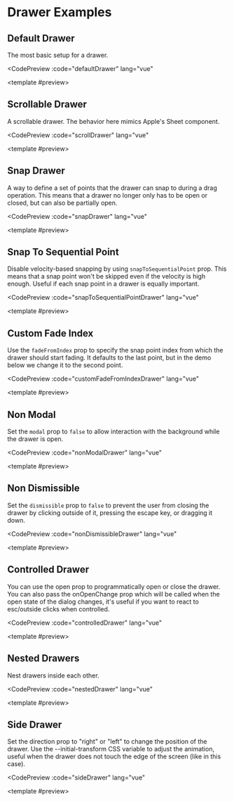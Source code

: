 <script setup>
import CodePreview from './.vitepress/components/CodePreview.vue'
import DefaultDrawer from './.vitepress/components/Drawer/DefaultDrawer.vue'
import ScrollDrawer from './.vitepress/components/Drawer/ScrollDrawer.vue'
import SnapDrawer from './.vitepress/components/Drawer/SnapDrawer.vue'
import SnapSequentialDrawer from './.vitepress/components/Drawer/SnapSequentialDrawer.vue'
import CustomFadeFromIndexDrawer from './.vitepress/components/Drawer/CustomFadeFromIndexDrawer.vue'
import NonModalDrawer from './.vitepress/components/Drawer/NonModalDrawer.vue'
import NonDismissibleDrawer from './.vitepress/components/Drawer/NonDismissibleDrawer.vue'
import ControlledDrawer from './.vitepress/components/Drawer/ControlledDrawer.vue'
import NestedDrawer from './.vitepress/components/Drawer/NestedDrawer.vue'
import SideDrawer from './.vitepress/components/Drawer/SideDrawer.vue'

const defaultDrawer = `
<script setup lang=\"ts\">
import { Drawer } from 'vue-vaul'
<\/script>

<template>
  <Drawer.Root>
    <Drawer.Trigger class="relative flex h-10 flex-shrink-0 items-center justify-center gap-2 overflow-hidden rounded-full bg-white px-4 text-sm font-medium shadow-sm transition-all hover:bg-[#FAFAFA] dark:bg-[#161615] dark:hover:bg-[#1A1A19] dark:text-white">
      Open Drawer
    </Drawer.Trigger>
    <Drawer.Portal>
      <Drawer.Overlay class="fixed inset-0 bg-black/40" />
      <Drawer.Content class="bg-gray-100 flex flex-col rounded-t-[10px] mt-24 h-fit fixed bottom-0 left-0 right-0 outline-none">
        <div class="p-4 bg-white rounded-t-[10px] flex-1">
          <div aria-hidden class="mx-auto w-12 h-1.5 flex-shrink-0 rounded-full bg-gray-300 mb-8" />
          <div class="max-w-md mx-auto">
            <Drawer.Title class="font-medium mb-4 text-gray-900">Drawer for React.</Drawer.Title>
            <p class="text-gray-600 mb-2">
              This component can be used as a Dialog replacement on mobile and tablet devices. You can read about why
              and how it was built
              <a target="_blank" class="underline" href="https://emilkowal.ski/ui/building-a-drawer-component">
                here
              </a>
              .
            </p>
            <p class="text-gray-600 mb-2">
              This one specifically is the most simplest setup you can have, just a simple drawer with a trigger.
            </p>
          </div>
        </div>
      </Drawer.Content>
    </Drawer.Portal>
  </Drawer.Root>
</template>
`;


const scrollDrawer = `
<script setup lang=\"ts\">
import { Drawer } from 'vue-vaul'
<\/script>

<template>
  <Drawer.Root>
    <Drawer.Trigger class="relative flex h-10 flex-shrink-0 items-center justify-center gap-2 overflow-hidden rounded-full bg-white px-4 text-sm font-medium shadow-sm transition-all hover:bg-[#FAFAFA] dark:bg-[#161615] dark:hover:bg-[#1A1A19] dark:text-white">
      Open Drawer
    </Drawer.Trigger>
    <Drawer.Portal>
      <Drawer.Overlay class="fixed inset-0 bg-black/40" />
      <Drawer.Content class="bg-gray-100 flex flex-col rounded-t-[10px] mt-24 h-[80%] lg:h-[320px] fixed bottom-0 left-0 right-0 outline-none">
        <div class="p-4 bg-white rounded-t-[10px] flex-1 overflow-y-auto">
          <div class="max-w-md mx-auto space-y-4">
            <div aria-hidden class="mx-auto w-12 h-1.5 flex-shrink-0 rounded-full bg-gray-300 mb-8" />
            <Drawer.Title class="font-medium mb-4 text-gray-900">Ira Glass on Taste</Drawer.Title>
            <p class="text-gray-600">
              Nobody tells this to people who are beginners, I wish someone told me. All of us who do creative work,
              we get into it because we have good taste.
            </p>
            <p class="text-gray-600">
              But there is this gap. For the first couple years you make stuff, it’s just not that good. It’s trying
              to be good, it has potential, but it’s not. But your taste, the thing that got you into the game, is
              still killer. And your taste is why your work disappoints you. A lot of people never get past this
              phase, they quit.{' '}
            </p>
            <p class="text-gray-600">
              Most people I know who do interesting, creative work went through years of this. We know our work
              doesn’t have this special thing that we want it to have. We all go through this. And if you are just
              starting out or you are still in this phase, you gotta know its normal and the most important thing you
              can do is do a lot of work
            </p>
            <p class="text-gray-600">
              Put yourself on a deadline so that every week you will finish one story. It is only by going through a
              volume of work that you will close that gap, and your work will be as good as your ambitions. And I took
              longer to figure out how to do this than anyone I’ve ever met. It’s gonna take awhile. It’s normal to
              take awhile. You’ve just gotta fight your way through.
            </p>
          </div>
        </div>
      </Drawer.Content>
    </Drawer.Portal>
  </Drawer.Root>
</template>
`;


const snapDrawer = `
<script setup lang=\"ts\">
import { ref } from 'vue'
import { Drawer } from 'vue-vaul'

const snapPoints = ['148px', '355px', 1]

const snap = ref<string | number | null>(snapPoints[0])
<\/script>

<template>
  <Drawer.Root
    :snapPoints
    :activeSnapPoint="snap"
    :setActiveSnapPoint="snapPoint => (snap = snapPoint)"
  >
    <Drawer.Trigger class="relative flex h-10 flex-shrink-0 items-center justify-center gap-2 overflow-hidden rounded-full bg-white px-4 text-sm font-medium shadow-sm transition-all hover:bg-[#FAFAFA] dark:bg-[#161615] dark:hover:bg-[#1A1A19] dark:text-white">
      Open Drawer
    </Drawer.Trigger>
    <Drawer.Overlay class="fixed inset-0 bg-black/40" />
    <Drawer.Portal>
      <Drawer.Content
        data-testid="content"
        class="fixed flex flex-col bg-white border border-gray-200 border-b-none rounded-t-[10px] bottom-0 left-0 right-0 h-full max-h-[97%] mx-[-1px]"
      >
        <div
          :class="[
            'flex flex-col max-w-md mx-auto w-full p-4 pt-5',
            {
              'overflow-y-auto': snap === 1,
              'overflow-hidden': snap !== 1
            }
          ]"
        >
          <div class="flex items-center">
            <svg
              class="text-yellow-400 h-5 w-5 flex-shrink-0"
              viewBox="0 0 20 20"
              fill="currentColor"
              aria-hidden="true"
            >
              <path
                fillRule="evenodd"
                d="M10.868 2.884c-.321-.772-1.415-.772-1.736 0l-1.83 4.401-4.753.381c-.833.067-1.171 1.107-.536 1.651l3.62 3.102-1.106 4.637c-.194.813.691 1.456 1.405 1.02L10 15.591l4.069 2.485c.713.436 1.598-.207 1.404-1.02l-1.106-4.637 3.62-3.102c.635-.544.297-1.584-.536-1.65l-4.752-.382-1.831-4.401z"
                clipRule="evenodd"
              ></path>
            </svg>
            <svg
              class="text-yellow-400 h-5 w-5 flex-shrink-0"
              viewBox="0 0 20 20"
              fill="currentColor"
              aria-hidden="true"
            >
              <path
                fillRule="evenodd"
                d="M10.868 2.884c-.321-.772-1.415-.772-1.736 0l-1.83 4.401-4.753.381c-.833.067-1.171 1.107-.536 1.651l3.62 3.102-1.106 4.637c-.194.813.691 1.456 1.405 1.02L10 15.591l4.069 2.485c.713.436 1.598-.207 1.404-1.02l-1.106-4.637 3.62-3.102c.635-.544.297-1.584-.536-1.65l-4.752-.382-1.831-4.401z"
                clipRule="evenodd"
              ></path>
            </svg>
            <svg
              class="text-yellow-400 h-5 w-5 flex-shrink-0"
              viewBox="0 0 20 20"
              fill="currentColor"
              aria-hidden="true"
            >
              <path
                fillRule="evenodd"
                d="M10.868 2.884c-.321-.772-1.415-.772-1.736 0l-1.83 4.401-4.753.381c-.833.067-1.171 1.107-.536 1.651l3.62 3.102-1.106 4.637c-.194.813.691 1.456 1.405 1.02L10 15.591l4.069 2.485c.713.436 1.598-.207 1.404-1.02l-1.106-4.637 3.62-3.102c.635-.544.297-1.584-.536-1.65l-4.752-.382-1.831-4.401z"
                clipRule="evenodd"
              ></path>
            </svg>
            <svg
              class="text-yellow-400 h-5 w-5 flex-shrink-0"
              viewBox="0 0 20 20"
              fill="currentColor"
              aria-hidden="true"
            >
              <path
                fillRule="evenodd"
                d="M10.868 2.884c-.321-.772-1.415-.772-1.736 0l-1.83 4.401-4.753.381c-.833.067-1.171 1.107-.536 1.651l3.62 3.102-1.106 4.637c-.194.813.691 1.456 1.405 1.02L10 15.591l4.069 2.485c.713.436 1.598-.207 1.404-1.02l-1.106-4.637 3.62-3.102c.635-.544.297-1.584-.536-1.65l-4.752-.382-1.831-4.401z"
                clipRule="evenodd"
              ></path>
            </svg>
            <svg
              class="text-yellow-400 h-5 w-5 flex-shrink-0"
              viewBox="0 0 20 20"
              fill="currentColor"
              aria-hidden="true"
            >
              <path
                fillRule="evenodd"
                d="M10.868 2.884c-.321-.772-1.415-.772-1.736 0l-1.83 4.401-4.753.381c-.833.067-1.171 1.107-.536 1.651l3.62 3.102-1.106 4.637c-.194.813.691 1.456 1.405 1.02L10 15.591l4.069 2.485c.713.436 1.598-.207 1.404-1.02l-1.106-4.637 3.62-3.102c.635-.544.297-1.584-.536-1.65l-4.752-.382-1.831-4.401z"
                clipRule="evenodd"
              ></path>
            </svg>
          </div>
          <Drawer.Title class="text-2xl mt-2 font-medium text-gray-900">The Hidden Details</Drawer.Title>
          <p class="text-sm mt-1 text-gray-600 mb-6">40 videos, 20+ exercises</p>
          <p class="text-gray-600">
            The world of user interface design is an intricate landscape filled with hidden details and nuance. In
            this course, you will learn something cool. To the untrained eye, a beautifully designed UI.
          </p>
          <button class="bg-black text-gray-50 mt-8 rounded-md h-[48px] flex-shrink-0 font-medium">
            Buy for $199
          </button>
          <div class="mt-12">
            <h2 class="text-xl font-medium text-gray-900">Module 01. The Details</h2>
            <div class="space-y-4 mt-4">
              <div>
                <span class="block text-gray-900">Layers of UI</span>
                <span class="text-gray-600">A basic introduction to Layers of Design.</span>
              </div>
              <div>
                <span class="block text-gray-900">Typography</span>
                <span class="text-gray-600">The fundamentals of type.</span>
              </div>
              <div>
                <span class="block text-gray-900">UI Animations</span>
                <span class="text-gray-600">Going through the right easings and durations.</span>
              </div>
            </div>
          </div>
          <div class="mt-12">
            <figure>
              <blockquote class="font-serif text-gray-900">
                “I especially loved the hidden details video. That was so useful, learned a lot by just reading it.
                Can&rsquo;t wait for more course content!”
              </blockquote>
              <figcaption>
                <span class="text-sm text-gray-600 mt-2 block">Yvonne Ray, Frontend Developer</span>
              </figcaption>
            </figure>
          </div>
          <div class="mt-12">
            <h2 class="text-xl font-medium text-gray-900">Module 02. The Process</h2>
            <div class="space-y-4 mt-4">
              <div>
                <span class="block text-gray-900">Build</span>
                <span class="text-gray-600">Create cool components to practice.</span>
              </div>
              <div>
                <span class="block text-gray-900">User Insight</span>
                <span class="text-gray-600">Find out what users think and fine-tune.</span>
              </div>
              <div>
                <span class="block text-gray-900">Putting it all together</span>
                <span class="text-gray-600">Let&apos;s build an app together and apply everything.</span>
              </div>
            </div>
          </div>
        </div>
      </Drawer.Content>
    </Drawer.Portal>
  </Drawer.Root>
</template>
`;

const snapToSequentialPointDrawer = `
<script setup lang=\"ts\">
import { ref } from 'vue'
import { Drawer } from 'vue-vaul'

const snapPoints = ['148px', '355px', 1]

const snap = ref<string | number | null>(snapPoints[0])
<\/script>

<template>
  <Drawer.Root
    :snapPoints
    :activeSnapPoint="snap"
    :setActiveSnapPoint="snapPoint => (snap = snapPoint)"
    :snapToSequentialPoint="true"
  >
    <Drawer.Trigger class="relative flex h-10 flex-shrink-0 items-center justify-center gap-2 overflow-hidden rounded-full bg-white px-4 text-sm font-medium shadow-sm transition-all hover:bg-[#FAFAFA] dark:bg-[#161615] dark:hover:bg-[#1A1A19] dark:text-white">
      Open Drawer
    </Drawer.Trigger>
    <Drawer.Overlay class="fixed inset-0 bg-black/40" />
    <Drawer.Portal>
      <Drawer.Content
        data-testid="content"
        class="fixed flex flex-col bg-white border border-gray-200 border-b-none rounded-t-[10px] bottom-0 left-0 right-0 h-full max-h-[97%] mx-[-1px]"
      >
        <div
          :class="[
            'flex flex-col max-w-md mx-auto w-full p-4 pt-5',
            {
              'overflow-y-auto': snap === 1,
              'overflow-hidden': snap !== 1
            }
          ]"
        >
          <div class="flex items-center">
            <svg
              class="text-yellow-400 h-5 w-5 flex-shrink-0"
              viewBox="0 0 20 20"
              fill="currentColor"
              aria-hidden="true"
            >
              <path
                fillRule="evenodd"
                d="M10.868 2.884c-.321-.772-1.415-.772-1.736 0l-1.83 4.401-4.753.381c-.833.067-1.171 1.107-.536 1.651l3.62 3.102-1.106 4.637c-.194.813.691 1.456 1.405 1.02L10 15.591l4.069 2.485c.713.436 1.598-.207 1.404-1.02l-1.106-4.637 3.62-3.102c.635-.544.297-1.584-.536-1.65l-4.752-.382-1.831-4.401z"
                clipRule="evenodd"
              ></path>
            </svg>
            <svg
              class="text-yellow-400 h-5 w-5 flex-shrink-0"
              viewBox="0 0 20 20"
              fill="currentColor"
              aria-hidden="true"
            >
              <path
                fillRule="evenodd"
                d="M10.868 2.884c-.321-.772-1.415-.772-1.736 0l-1.83 4.401-4.753.381c-.833.067-1.171 1.107-.536 1.651l3.62 3.102-1.106 4.637c-.194.813.691 1.456 1.405 1.02L10 15.591l4.069 2.485c.713.436 1.598-.207 1.404-1.02l-1.106-4.637 3.62-3.102c.635-.544.297-1.584-.536-1.65l-4.752-.382-1.831-4.401z"
                clipRule="evenodd"
              ></path>
            </svg>
            <svg
              class="text-yellow-400 h-5 w-5 flex-shrink-0"
              viewBox="0 0 20 20"
              fill="currentColor"
              aria-hidden="true"
            >
              <path
                fillRule="evenodd"
                d="M10.868 2.884c-.321-.772-1.415-.772-1.736 0l-1.83 4.401-4.753.381c-.833.067-1.171 1.107-.536 1.651l3.62 3.102-1.106 4.637c-.194.813.691 1.456 1.405 1.02L10 15.591l4.069 2.485c.713.436 1.598-.207 1.404-1.02l-1.106-4.637 3.62-3.102c.635-.544.297-1.584-.536-1.65l-4.752-.382-1.831-4.401z"
                clipRule="evenodd"
              ></path>
            </svg>
            <svg
              class="text-yellow-400 h-5 w-5 flex-shrink-0"
              viewBox="0 0 20 20"
              fill="currentColor"
              aria-hidden="true"
            >
              <path
                fillRule="evenodd"
                d="M10.868 2.884c-.321-.772-1.415-.772-1.736 0l-1.83 4.401-4.753.381c-.833.067-1.171 1.107-.536 1.651l3.62 3.102-1.106 4.637c-.194.813.691 1.456 1.405 1.02L10 15.591l4.069 2.485c.713.436 1.598-.207 1.404-1.02l-1.106-4.637 3.62-3.102c.635-.544.297-1.584-.536-1.65l-4.752-.382-1.831-4.401z"
                clipRule="evenodd"
              ></path>
            </svg>
            <svg
              class="text-yellow-400 h-5 w-5 flex-shrink-0"
              viewBox="0 0 20 20"
              fill="currentColor"
              aria-hidden="true"
            >
              <path
                fillRule="evenodd"
                d="M10.868 2.884c-.321-.772-1.415-.772-1.736 0l-1.83 4.401-4.753.381c-.833.067-1.171 1.107-.536 1.651l3.62 3.102-1.106 4.637c-.194.813.691 1.456 1.405 1.02L10 15.591l4.069 2.485c.713.436 1.598-.207 1.404-1.02l-1.106-4.637 3.62-3.102c.635-.544.297-1.584-.536-1.65l-4.752-.382-1.831-4.401z"
                clipRule="evenodd"
              ></path>
            </svg>
          </div>
          <Drawer.Title class="text-2xl mt-2 font-medium text-gray-900">The Hidden Details</Drawer.Title>
          <p class="text-sm mt-1 text-gray-600 mb-6">40 videos, 20+ exercises</p>
          <p class="text-gray-600">
            The world of user interface design is an intricate landscape filled with hidden details and nuance. In
            this course, you will learn something cool. To the untrained eye, a beautifully designed UI.
          </p>
          <button class="bg-black text-gray-50 mt-8 rounded-md h-[48px] flex-shrink-0 font-medium">
            Buy for $199
          </button>
          <div class="mt-12">
            <h2 class="text-xl font-medium text-gray-900">Module 01. The Details</h2>
            <div class="space-y-4 mt-4">
              <div>
                <span class="block text-gray-900">Layers of UI</span>
                <span class="text-gray-600">A basic introduction to Layers of Design.</span>
              </div>
              <div>
                <span class="block text-gray-900">Typography</span>
                <span class="text-gray-600">The fundamentals of type.</span>
              </div>
              <div>
                <span class="block text-gray-900">UI Animations</span>
                <span class="text-gray-600">Going through the right easings and durations.</span>
              </div>
            </div>
          </div>
          <div class="mt-12">
            <figure>
              <blockquote class="font-serif text-gray-900">
                “I especially loved the hidden details video. That was so useful, learned a lot by just reading it.
                Can&rsquo;t wait for more course content!”
              </blockquote>
              <figcaption>
                <span class="text-sm text-gray-600 mt-2 block">Yvonne Ray, Frontend Developer</span>
              </figcaption>
            </figure>
          </div>
          <div class="mt-12">
            <h2 class="text-xl font-medium text-gray-900">Module 02. The Process</h2>
            <div class="space-y-4 mt-4">
              <div>
                <span class="block text-gray-900">Build</span>
                <span class="text-gray-600">Create cool components to practice.</span>
              </div>
              <div>
                <span class="block text-gray-900">User Insight</span>
                <span class="text-gray-600">Find out what users think and fine-tune.</span>
              </div>
              <div>
                <span class="block text-gray-900">Putting it all together</span>
                <span class="text-gray-600">Let&apos;s build an app together and apply everything.</span>
              </div>
            </div>
          </div>
        </div>
      </Drawer.Content>
    </Drawer.Portal>
  </Drawer.Root>
</template>
`;


const customFadeFromIndexDrawer = `
<script setup lang=\"ts\">
import { ref } from 'vue'
import { Drawer } from 'vue-vaul'

const snapPoints = ['148px', '355px', 1]

const snap = ref<string | number | null>(snapPoints[0])
<\/script>

<template>
  <Drawer.Root
    :snapPoints
    :activeSnapPoint="snap"
    :setActiveSnapPoint="snapPoint => (snap = snapPoint)"
    :fadeFromIndex="1"
  >
    <Drawer.Trigger class="relative flex h-10 flex-shrink-0 items-center justify-center gap-2 overflow-hidden rounded-full bg-white px-4 text-sm font-medium shadow-sm transition-all hover:bg-[#FAFAFA] dark:bg-[#161615] dark:hover:bg-[#1A1A19] dark:text-white">
      Open Drawer
    </Drawer.Trigger>
    <Drawer.Overlay class="fixed inset-0 bg-black/40" />
    <Drawer.Portal>
      <Drawer.Content
        data-testid="content"
        class="fixed flex flex-col bg-white border border-gray-200 border-b-none rounded-t-[10px] bottom-0 left-0 right-0 h-full max-h-[97%] mx-[-1px]"
      >
        <div
          :class="[
            'flex flex-col max-w-md mx-auto w-full p-4 pt-5',
            {
              'overflow-y-auto': snap === 1,
              'overflow-hidden': snap !== 1
            }
          ]"
        >
          <div class="flex items-center">
            <svg
              class="text-yellow-400 h-5 w-5 flex-shrink-0"
              viewBox="0 0 20 20"
              fill="currentColor"
              aria-hidden="true"
            >
              <path
                fillRule="evenodd"
                d="M10.868 2.884c-.321-.772-1.415-.772-1.736 0l-1.83 4.401-4.753.381c-.833.067-1.171 1.107-.536 1.651l3.62 3.102-1.106 4.637c-.194.813.691 1.456 1.405 1.02L10 15.591l4.069 2.485c.713.436 1.598-.207 1.404-1.02l-1.106-4.637 3.62-3.102c.635-.544.297-1.584-.536-1.65l-4.752-.382-1.831-4.401z"
                clipRule="evenodd"
              ></path>
            </svg>
            <svg
              class="text-yellow-400 h-5 w-5 flex-shrink-0"
              viewBox="0 0 20 20"
              fill="currentColor"
              aria-hidden="true"
            >
              <path
                fillRule="evenodd"
                d="M10.868 2.884c-.321-.772-1.415-.772-1.736 0l-1.83 4.401-4.753.381c-.833.067-1.171 1.107-.536 1.651l3.62 3.102-1.106 4.637c-.194.813.691 1.456 1.405 1.02L10 15.591l4.069 2.485c.713.436 1.598-.207 1.404-1.02l-1.106-4.637 3.62-3.102c.635-.544.297-1.584-.536-1.65l-4.752-.382-1.831-4.401z"
                clipRule="evenodd"
              ></path>
            </svg>
            <svg
              class="text-yellow-400 h-5 w-5 flex-shrink-0"
              viewBox="0 0 20 20"
              fill="currentColor"
              aria-hidden="true"
            >
              <path
                fillRule="evenodd"
                d="M10.868 2.884c-.321-.772-1.415-.772-1.736 0l-1.83 4.401-4.753.381c-.833.067-1.171 1.107-.536 1.651l3.62 3.102-1.106 4.637c-.194.813.691 1.456 1.405 1.02L10 15.591l4.069 2.485c.713.436 1.598-.207 1.404-1.02l-1.106-4.637 3.62-3.102c.635-.544.297-1.584-.536-1.65l-4.752-.382-1.831-4.401z"
                clipRule="evenodd"
              ></path>
            </svg>
            <svg
              class="text-yellow-400 h-5 w-5 flex-shrink-0"
              viewBox="0 0 20 20"
              fill="currentColor"
              aria-hidden="true"
            >
              <path
                fillRule="evenodd"
                d="M10.868 2.884c-.321-.772-1.415-.772-1.736 0l-1.83 4.401-4.753.381c-.833.067-1.171 1.107-.536 1.651l3.62 3.102-1.106 4.637c-.194.813.691 1.456 1.405 1.02L10 15.591l4.069 2.485c.713.436 1.598-.207 1.404-1.02l-1.106-4.637 3.62-3.102c.635-.544.297-1.584-.536-1.65l-4.752-.382-1.831-4.401z"
                clipRule="evenodd"
              ></path>
            </svg>
            <svg
              class="text-yellow-400 h-5 w-5 flex-shrink-0"
              viewBox="0 0 20 20"
              fill="currentColor"
              aria-hidden="true"
            >
              <path
                fillRule="evenodd"
                d="M10.868 2.884c-.321-.772-1.415-.772-1.736 0l-1.83 4.401-4.753.381c-.833.067-1.171 1.107-.536 1.651l3.62 3.102-1.106 4.637c-.194.813.691 1.456 1.405 1.02L10 15.591l4.069 2.485c.713.436 1.598-.207 1.404-1.02l-1.106-4.637 3.62-3.102c.635-.544.297-1.584-.536-1.65l-4.752-.382-1.831-4.401z"
                clipRule="evenodd"
              ></path>
            </svg>
          </div>
          <Drawer.Title class="text-2xl mt-2 font-medium text-gray-900">The Hidden Details</Drawer.Title>
          <p class="text-sm mt-1 text-gray-600 mb-6">40 videos, 20+ exercises</p>
          <p class="text-gray-600">
            The world of user interface design is an intricate landscape filled with hidden details and nuance. In
            this course, you will learn something cool. To the untrained eye, a beautifully designed UI.
          </p>
          <button class="bg-black text-gray-50 mt-8 rounded-md h-[48px] flex-shrink-0 font-medium">
            Buy for $199
          </button>
          <div class="mt-12">
            <h2 class="text-xl font-medium text-gray-900">Module 01. The Details</h2>
            <div class="space-y-4 mt-4">
              <div>
                <span class="block text-gray-900">Layers of UI</span>
                <span class="text-gray-600">A basic introduction to Layers of Design.</span>
              </div>
              <div>
                <span class="block text-gray-900">Typography</span>
                <span class="text-gray-600">The fundamentals of type.</span>
              </div>
              <div>
                <span class="block text-gray-900">UI Animations</span>
                <span class="text-gray-600">Going through the right easings and durations.</span>
              </div>
            </div>
          </div>
          <div class="mt-12">
            <figure>
              <blockquote class="font-serif text-gray-900">
                “I especially loved the hidden details video. That was so useful, learned a lot by just reading it.
                Can&rsquo;t wait for more course content!”
              </blockquote>
              <figcaption>
                <span class="text-sm text-gray-600 mt-2 block">Yvonne Ray, Frontend Developer</span>
              </figcaption>
            </figure>
          </div>
          <div class="mt-12">
            <h2 class="text-xl font-medium text-gray-900">Module 02. The Process</h2>
            <div class="space-y-4 mt-4">
              <div>
                <span class="block text-gray-900">Build</span>
                <span class="text-gray-600">Create cool components to practice.</span>
              </div>
              <div>
                <span class="block text-gray-900">User Insight</span>
                <span class="text-gray-600">Find out what users think and fine-tune.</span>
              </div>
              <div>
                <span class="block text-gray-900">Putting it all together</span>
                <span class="text-gray-600">Let&apos;s build an app together and apply everything.</span>
              </div>
            </div>
          </div>
        </div>
      </Drawer.Content>
    </Drawer.Portal>
  </Drawer.Root>
</template>
`;

const nonModalDrawer = `
<script setup lang=\"ts\">
import { ref } from 'vue'
import { Drawer } from 'vue-vaul'
<\/script>

<template>
  <Drawer.Root :modal="false">
    <Drawer.Trigger class="relative flex h-10 flex-shrink-0 items-center justify-center gap-2 overflow-hidden rounded-full bg-white px-4 text-sm font-medium shadow-sm transition-all hover:bg-[#FAFAFA] dark:bg-[#161615] dark:hover:bg-[#1A1A19] dark:text-white">
      Open Drawer
    </Drawer.Trigger>
    <Drawer.Portal>
      <Drawer.Overlay class="fixed inset-0 bg-black/40" />
      <Drawer.Content class="bg-gray-100 flex flex-col rounded-t-[10px] mt-24 h-fit fixed bottom-0 left-0 right-0 outline-none border-t border-gray-200">
        <div class="p-4 bg-white rounded-t-[10px] flex-1">
          <div class="mx-auto w-12 h-1.5 flex-shrink-0 rounded-full bg-gray-300 mb-8" />
          <div class="max-w-md mx-auto">
            <Drawer.Title class="font-medium mb-4 text-gray-900">What does non-modal mean?</Drawer.Title>
            <p class="text-gray-600 mb-2">
              The default behavior for the drawer is to restrict interactions to the dialog itself. This means that
              you can&apos;t interact with other content on the page.
            </p>
            <p class="text-gray-600 mb-2">
              But sometimes you want to allow those interactions. Setting \`modal\` to \`false\` will let you scroll the
              page, click on other elements, etc.
            </p>
          </div>
        </div>
      </Drawer.Content>
    </Drawer.Portal>
  </Drawer.Root>
</template>
`;

const nonDismissibleDrawer = `
<script setup lang=\"ts\">
import { ref } from 'vue'
import { Drawer } from 'vue-vaul'

const isOpen = ref(false)
<\/script>

<template>
  <Drawer.Root
    :dismissible="false"
    :open="isOpen"
    :onOpenChange="open => (isOpen = open)"
  >
    <Drawer.Trigger class="relative flex h-10 flex-shrink-0 items-center justify-center gap-2 overflow-hidden rounded-full bg-white px-4 text-sm font-medium shadow-sm transition-all hover:bg-[#FAFAFA] dark:bg-[#161615] dark:hover:bg-[#1A1A19] dark:text-white">
      Open Drawer
    </Drawer.Trigger>
    <Drawer.Portal>
      <Drawer.Overlay class="fixed inset-0 bg-black/40" />
      <Drawer.Content class="bg-gray-100 flex flex-col rounded-t-[10px] mt-24 h-fit fixed bottom-0 left-0 right-0 outline-none">
        <div class="p-4 bg-white rounded-t-[10px] flex-1">
          <div class="mx-auto w-12 h-1.5 flex-shrink-0 rounded-full bg-gray-300 mb-8" />
          <div class="max-w-md mx-auto">
            <Drawer.Title class="font-medium mb-4 text-gray-900">A non-dismissible drawer.</Drawer.Title>
            <p class="text-gray-600 mb-2">For cases when your drawer has to be always visible.</p>
            <p class="text-gray-600 mb-2">
              Nothing will close it unless you make it controlled and close it programmatically.
            </p>
            <button
              class="rounded-md mt-4 w-full bg-gray-900 px-3.5 py-2.5 text-sm font-semibold text-white shadow-sm hover:bg-gray-800 focus-visible:outline focus-visible:outline-2 focus-visible:outline-offset-2 focus-visible:outline-gray-600"
              @click="() => isOpen = false"
            >
              Close Drawer
            </button>
          </div>
        </div>
      </Drawer.Content>
    </Drawer.Portal>
  </Drawer.Root>
</template>
`;


const controlledDrawer = `
<script setup lang=\"ts\">
import { ref } from 'vue'
import { Drawer } from 'vue-vaul'

const open = ref(false)
<\/script>

<template>
  <Drawer.Root
    :open
    :onOpenChange="o => (open = o)"
  >
    <Drawer.Trigger class="relative flex h-10 flex-shrink-0 items-center justify-center gap-2 overflow-hidden rounded-full bg-white px-4 text-sm font-medium shadow-sm transition-all hover:bg-[#FAFAFA] dark:bg-[#161615] dark:hover:bg-[#1A1A19] dark:text-white">
      Open Drawer
    </Drawer.Trigger>
    <Drawer.Portal>
      <Drawer.Overlay class="fixed inset-0 bg-black/40" />
      <Drawer.Content class="bg-gray-100 flex flex-col rounded-t-[10px] mt-24 h-fit fixed bottom-0 left-0 right-0 outline-none">
        <div class="p-4 bg-white rounded-t-[10px] flex-1">
          <div class="mx-auto w-12 h-1.5 flex-shrink-0 rounded-full bg-gray-300 mb-8" />
          <div class="max-w-md mx-auto">
            <Drawer.Title class="font-medium mb-4 text-gray-900">A controlled drawer.</Drawer.Title>
            <p class="text-gray-600 mb-2">
              This means that the drawer no longer manages its own state. Instead, you can control it programmatically
              from the outside.
            </p>
            <p class="text-gray-600 mb-2">
              But you can still let the drawer help you a bit by passing the \`onOpenChange\` prop. This way, the drawer
              will change your open state when the user clicks outside of it, or when they press the escape key for
              example.
            </p>
          </div>
        </div>
      </Drawer.Content>
    </Drawer.Portal>
  </Drawer.Root>
</template>
`;


const nestedDrawer = `
<script setup lang=\"ts\">
import { Drawer } from 'vue-vaul'
<\/script>

<template>
  <Drawer.Root>
    <Drawer.Trigger class="relative flex h-10 flex-shrink-0 items-center justify-center gap-2 overflow-hidden rounded-full bg-white px-4 text-sm font-medium shadow-sm transition-all hover:bg-[#FAFAFA] dark:bg-[#161615] dark:hover:bg-[#1A1A19] dark:text-white">
      Open Drawer
    </Drawer.Trigger>
    <Drawer.Portal>
      <Drawer.Overlay class="fixed inset-0 bg-black/40" />
      <Drawer.Content class="bg-gray-100 flex flex-col rounded-t-[10px] h-full mt-24 lg:h-fit max-h-[96%] fixed bottom-0 left-0 right-0">
        <div class="p-4 bg-white rounded-t-[10px] flex-1">
          <div class="mx-auto w-12 h-1.5 flex-shrink-0 rounded-full bg-gray-300 mb-8" />
          <div class="max-w-md mx-auto">
            <Drawer.Title class="font-medium mb-4 text-gray-900">Nested Drawers.</Drawer.Title>
            <p class="text-gray-600 mb-2">
              Nesting drawers creates a
              <a href="https://sonner.emilkowal.ski/" target="_blank" class="underline">
                Sonner-like
              </a>
              stacking effect .
            </p>
            <p class="text-gray-600 mb-2">
              You can nest as many drawers as you want. All you need to do is add a \`Drawer.NestedRoot\` component
              instead of \`Drawer.Root\`.
            </p>
            <Drawer.NestedRoot>
              <Drawer.Trigger class="rounded-md mt-4 w-full bg-gray-900 px-3.5 py-2.5 text-sm font-semibold text-white shadow-sm hover:bg-gray-800 focus-visible:outline focus-visible:outline-2 focus-visible:outline-offset-2 focus-visible:outline-gray-600">
                Open Second Drawer
              </Drawer.Trigger>
              <Drawer.Portal>
                <Drawer.Overlay class="fixed inset-0 bg-black/40" />
                <Drawer.Content class="bg-gray-100 flex flex-col rounded-t-[10px] lg:h-[327px] h-full mt-24 max-h-[94%] fixed bottom-0 left-0 right-0">
                  <div class="p-4 bg-white rounded-t-[10px] flex-1">
                    <div class="mx-auto w-12 h-1.5 flex-shrink-0 rounded-full bg-gray-300 mb-8" />
                    <div class="max-w-md mx-auto">
                      <Drawer.Title class="font-medium mb-4 text-gray-900">This drawer is nested.</Drawer.Title>
                      <p class="text-gray-600 mb-2">
                        If you pull this drawer down a bit, it&apos;ll scale the drawer underneath it as well.
                      </p>
                    </div>
                  </div>
                </Drawer.Content>
              </Drawer.Portal>
            </Drawer.NestedRoot>
          </div>
        </div>
      </Drawer.Content>
    </Drawer.Portal>
  </Drawer.Root>
</template>
`;

const sideDrawer = `
<script setup lang=\"ts\">
import { Drawer } from 'vue-vaul'
<\/script>

<template>
  <Drawer.Root direction="right">
    <Drawer.Trigger class="relative flex h-10 flex-shrink-0 items-center justify-center gap-2 overflow-hidden rounded-full bg-white px-4 text-sm font-medium shadow-sm transition-all hover:bg-[#FAFAFA] dark:bg-[#161615] dark:hover:bg-[#1A1A19] dark:text-white">
      Open Drawer
    </Drawer.Trigger>
    <Drawer.Portal>
      <Drawer.Overlay class="fixed inset-0 bg-black/40" />
      <Drawer.Content
        class="right-2 top-2 bottom-2 fixed z-10 outline-none w-[310px] flex"
        <!-- The gap between the edge of the screen and the drawer is 8px in this case -->
        :style="{
          '--initial-transform': 'calc(100% + 8px)'
        }"
      >
        <div class="bg-zinc-50 h-full w-full grow p-5 flex flex-col rounded-[16px]">
          <div class="max-w-md mx-auto">
            <Drawer.Title class="font-medium mb-2 text-zinc-900">It supports all directions.</Drawer.Title>
            <Drawer.Description class="text-zinc-600 mb-2">
              This one specifically is not touching the edge of the screen, but that&apos;s not required for a side
              drawer.
            </Drawer.Description>
          </div>
        </div>
      </Drawer.Content>
    </Drawer.Portal>
  </Drawer.Root>
</template>
`;
</script>

# Drawer Examples

## Default Drawer

The most basic setup for a drawer.

<CodePreview
  :code="defaultDrawer"
  lang="vue"
>
  <template #preview>
    <DefaultDrawer/>
  </template>
</CodePreview>

## Scrollable Drawer

A scrollable drawer. The behavior here mimics Apple's Sheet component.

<CodePreview
  :code="scrollDrawer"
  lang="vue"
>
  <template #preview>
    <ScrollDrawer/>
  </template>
</CodePreview>

## Snap Drawer

A way to define a set of points that the drawer can snap to during a drag operation. This means that a drawer no longer only has to be open or closed, but can also be partially open.

<CodePreview
  :code="snapDrawer"
  lang="vue"
>
  <template #preview>
    <SnapDrawer/>
  </template>
</CodePreview>

## Snap To Sequential Point

Disable velocity-based snapping by using `snapToSequentialPoint` prop. This means that a snap point won't be skipped even if the velocity is high enough. Useful if each snap point in a drawer is equally important.

<CodePreview
  :code="snapToSequentialPointDrawer"
  lang="vue"
>
  <template #preview>
    <SnapSequentialDrawer/>
  </template>
</CodePreview>

## Custom Fade Index

Use the `fadeFromIndex` prop to specify the snap point index from which the drawer should start fading. It defaults to the last point, but in the demo below we change it to the second point.

<CodePreview
  :code="customFadeFromIndexDrawer"
  lang="vue"
>
  <template #preview>
    <CustomFadeFromIndexDrawer/>
  </template>
</CodePreview>

## Non Modal

Set the `modal` prop to `false` to allow interaction with the background while the drawer is open.

<CodePreview
  :code="nonModalDrawer"
  lang="vue"
>
  <template #preview>
    <NonModalDrawer/>
  </template>
</CodePreview>

## Non Dismissible

Set the `dismissible` prop to `false` to prevent the user from closing the drawer by clicking outside of it, pressing the escape key, or dragging it down.

<CodePreview
  :code="nonDismissibleDrawer"
  lang="vue"
>
  <template #preview>
    <NonDismissibleDrawer/>
  </template>
</CodePreview>

## Controlled Drawer

You can use the open prop to programmatically open or close the drawer. You can also pass the onOpenChange prop which will be called when the open state of the dialog changes, it's useful if you want to react to esc/outside clicks when controlled.

<CodePreview
  :code="controlledDrawer"
  lang="vue"
>
  <template #preview>
    <ControlledDrawer/>
  </template>
</CodePreview>

## Nested Drawers

Nest drawers inside each other.

<CodePreview
  :code="nestedDrawer"
  lang="vue"
>
  <template #preview>
    <NestedDrawer/>
  </template>
</CodePreview>

## Side Drawer

Set the direction prop to "right" or "left" to change the position of the drawer. Use the --initial-transform CSS variable to adjust the animation, useful when the drawer does not touch the edge of the screen (like in this case).

<CodePreview
  :code="sideDrawer"
  lang="vue"
>
  <template #preview>
    <SideDrawer/>
  </template>
</CodePreview>